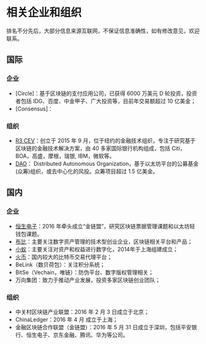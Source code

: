 # 相关企业和组织

排名不分先后，大部分信息来源互联网，不保证信息准确性，如有修改意见，欢迎联系。

## 国际

### 企业
* [Circle]：基于区块链的支付应用公司，已获得 6000 万美元 D 轮投资，投资者包括 IDG、百度、中金甲子、广大投资等，目前年交易额超过 10 亿美金；
* [Consensus]：

### 组织

* [R3 CEV]()：创立于 2015 年 9 月，位于纽约的金融技术组织，专注于研究基于区块链的金融技术解决方案，由 40 多家国际银行机构组成，包括 Citi，BOA，高盛，摩根，瑞银, IBM，微软等。
* [DAO]()： Distributed Autonomous Organization，基于以太坊平台的公募基金(众筹)组织，或去中心化的风投。众筹项目超过 1.5 亿美金。


## 国内

### 企业

* [恒生电子]()：2016 年牵头成立“金链盟”，研究区块链票据管理课题和以太坊轻钱包课题。
* [布比](https://bubi.cn)：主要关注数字资产管理的技术型创业企业，区块链相关平台和产品；
* [小蚁]()：主要关注对资产和权益进行数字化，2014年于上海组建成立；
* [火币]()：国内较大的比特币交易代理平台；
* BeLink（数贝荷包）：关注积分系统；
* BitSe（Vechain，唯链）：防伪平台、数字版权管理相关；
* 万向集团：致力于推动产业发展，投资多家区块链创业团队；

### 组织

* 中关村区块链产业联盟：2016 年 2 月 3 日成立于北京；
* ChinaLedger：2016 年 4 月 成立于上海；
* 金融区块链合作联盟（金链盟）：2016 年 5 月 31 日成立于深圳，包括平安银行、恒生电子、京东金融、腾讯、华为等公司。
